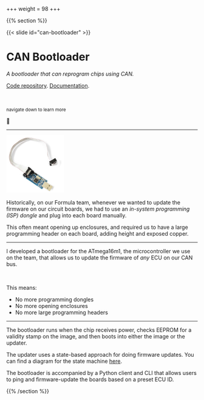 +++
weight = 98
+++

{{% section %}}

{{< slide id="can-bootloader" >}}

# CAN Bootloader

_A bootloader that can reprogram chips using CAN._

[Code repository](https://github.com/olin-electric-motorsports/olin-electric-motorsports/tree/main/projects/btldr).
[Documentation](https://coda.io/d/_dbuFnC2EA_e/CAN-Software-Update-aka-Bootloader_suPXB).

<br />

<small>navigate down to learn more</small>

🔽

---

<img src="/usbasp.jpg" width="30%" />

Historically, on our Formula team, whenever we wanted to update the firmware on
our circuit boards, we had to use an _in-system programming (ISP) dongle_ and
plug into each board manually.

This often meant opening up enclosures, and required us to have a large
programming header on each board, adding height and exposed copper.

---

I developed a bootloader for the ATmega16m1, the microcontroller we use on the
team, that allows us to update the firmware of _any_ ECU on our CAN bus.

<br />

This means:

* No more programming dongles
* No more opening enclosures
* No more large programming headers

---

The bootloader runs when the chip receives power, checks EEPROM for a validity
stamp on the image, and then boots into either the image or the updater.

The updater uses a state-based approach for doing firmware updates. You can find
a diagram for the state machine <a href="/btldr-state.png" target="_blank">here</a>.

The bootloader is accompanied by a Python client and CLI that allows users to
ping and firmware-update the boards based on a preset ECU ID.

{{% /section %}}
